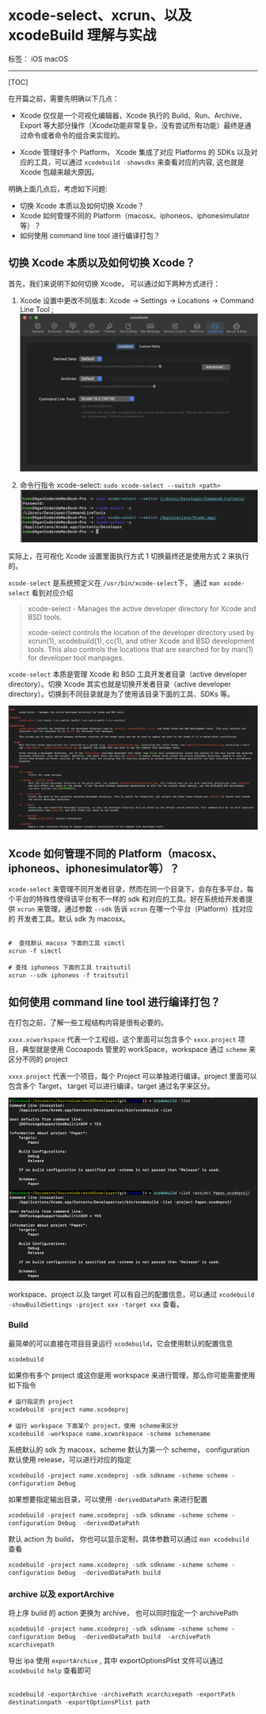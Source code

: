 # xcode-select、xcrun、以及 xcodeBuild 理解与实战

标签： iOS macOS

---

[TOC]

在开篇之前，需要先明确以下几点：

+ Xcode 仅仅是一个可视化编辑器，Xcode 执行的 Build、Run、Archive、Export 等大部分操作（Xcode功能非常复杂，没有尝试所有功能）最终是通过命令或者命令的组合来实现的。

+ Xcode 管理好多个 Platform， Xcode 集成了对应 Platforms 的 SDKs 以及对应的工具，可以通过 `xcodebuild -showsdks` 来查看对应的内容, 这也就是 Xcode 包越来越大原因。

明确上面几点后，考虑如下问题:

+ 切换 Xcode 本质以及如何切换 Xcode？
+ Xcode 如何管理不同的 Platform（macosx、iphoneos、iphonesimulator等）？
+ 如何使用 command line tool 进行编译打包？

## 切换 Xcode 本质以及如何切换 Xcode？

首先，我们来说明下如何切换 Xcode， 可以通过如下两种方式进行：

1. Xcode 设置中更改不同版本: Xcode -> Settings -> Locations -> Command Line Tool ;
    ![](./imgs/xcode-settings-command-line-topols.png)

2. 命令行指令 xcode-select: `sudo xcode-select --switch <path>`
    ![](./imgs/xcode-select.png)

实际上，在可视化 Xcode 设置里面执行方式 1 切换最终还是使用方式 2 来执行的。



`xcode-select` 是系统预定义在 `/usr/bin/xcode-select`下， 通过 `man xcode-select` 看到对应介绍

> xcode-select - Manages the active developer directory for Xcode and BSD tools.
>
>  xcode-select controls the location of the developer directory used by xcrun(1), xcodebuild(1), cc(1), and other Xcode and BSD development tools. This also controls the locations that are searched for by man(1) for developer tool manpages.

`xcode-select` 本质是管理 Xcode 和 BSD 工具开发者目录（active developer directory）。切换 Xcode 其实也就是切换开发者目录（active developer directory）。切换到不同目录就是为了使用该目录下面的工具、SDKs 等。

![](./imgs/man-xcode-select.png)

## Xcode 如何管理不同的 Platform（macosx、iphoneos、iphonesimulator等）？

`xcode-select` 来管理不同开发者目录，然而在同一个目录下，会存在多平台，每个平台的特殊性使得该平台有不一样的 sdk 和对应的工具。好在系统给开发者提供 `xcrun` 来管理，通过参数 `--sdk` 告诉 `xcrun` 在哪一个平台（Platform）找对应的 开发者工具。默认 sdk 为 macosx。

```shell

#  查找默认 macosx 下面的工具 simctl
xcrun -f simctl

# 查找 iphoneos 下面的工具 traitsutil
xcrun --sdk iphoneos -f traitsutil

```

## 如何使用 command line tool 进行编译打包？

在打包之前，了解一些工程结构内容是很有必要的。

`xxxx.xcworkspace` 代表一个工程组，这个里面可以包含多个 `xxxx.project` 项目，典型就是使用 Cocoapods 管里的 workSpace，workspace 通过 `scheme` 来区分不同的 project

`xxxx.project` 代表一个项目，每个 Project 可以单独进行编译。project 里面可以包含多个 Target， target 可以进行编译，target 通过名字来区分。

![](./imgs/xcodebuild-list-project.png)


workspace、project 以及 target 可以有自己的配置信息，可以通过 `xcodebuild -showBuildSettings -project xxx -target xxx` 查看。


### Build

最简单的可以直接在项目目录运行 `xcodebuild`，它会使用默认的配置信息

```
xcodebuild
```
    
如果你有多个 project 或这你是用 workspace 来进行管理，那么你可能需要使用如下指令
```
# 运行指定的 project
xcodebuild -project name.xcodeproj 

# 运行 workspace 下面某个 project，使用 scheme来区分
xcodebuild -workspace name.xcworkspace -scheme schemename
```

系统默认的 sdk 为 macosx，scheme 默认为第一个 scheme， configuration 默认使用 release，可以进行对应的指定
```
xcodebuild -project name.xcodeproj -sdk sdkname -scheme scheme -configuration Debug 
```

如果想要指定输出目录，可以使用 `-derivedDataPath` 来进行配置

```
xcodebuild -project name.xcodeproj -sdk sdkname -scheme scheme -configuration Debug  -derivedDataPath
```
默认 action 为 build， 你也可以显示定制，具体参数可以通过 `man xcodebuild` 查看

```
xcodebuild -project name.xcodeproj -sdk sdkname -scheme scheme -configuration Debug  -derivedDataPath build

```

### archive 以及 exportArchive

将上序 build 的 action 更换为 archive， 也可以同时指定一个 archivePath

```
xcodebuild -project name.xcodeproj -sdk sdkname -scheme scheme -configuration Debug  -derivedDataPath build  -archivePath xcarchivepath
```


导出 ipa 使用 `exportArchive` , 其中 exportOptionsPlist 文件可以通过 `xcodebuild help` 查看即可

```

xcodebuild -exportArchive -archivePath xcarchivepath -exportPath destinationpath -exportOptionsPlist path

```
